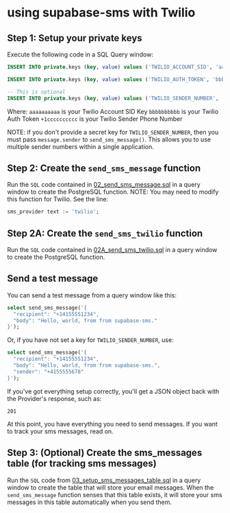 # using supabase-sms with Twilio

## Step 1:  Setup your private keys

Execute the following code in a SQL Query window:

```sql
INSERT INTO private.keys (key, value) values ('TWILIO_ACCOUNT_SID', 'aaaaaaaaaa');

INSERT INTO private.keys (key, value) values ('TWILIO_AUTH_TOKEN', 'bbbbbbbbbb');

-- This is optional
INSERT INTO private.keys (key, value) values ('TWILIO_SENDER_NUMBER', '+1cccccccccc');

```
Where:
`aaaaaaaaaa` is your Twilio Account SID Key
`bbbbbbbbbb` is your Twilio Auth Token
`+1cccccccccc` is your Twilio Sender Phone Number

NOTE:  if you don't provide a secret key for `TWILIO_SENDER_NUMBER`, then you must pass `message.sender` to `send_sms_message()`.  This allows you to use multiple sender numbers within a single application.

## Step 2: Create the `send_sms_message` function

Run the `SQL` code contained in [02_send_sms_message.sql](02_send_sms_message.sql) in a query window to create the PostgreSQL function.  NOTE:  You may need to modify this function for Twilio.  See the line:
```sql
sms_provider text := 'twilio';
```

## Step 2A: Create the `send_sms_twilio` function
Run the `SQL` code contained in [02A_send_sms_twilio.sql](../02A_send_sms_twilio.sql) in a query window to create the PostgreSQL function. 

## Send a test message

You can send a test message from a query window like this:

```sql
select send_sms_message('{
  "recipient": "+14155551234",
  "body": "Hello, world, from from supabase-sms."
}');
```

Or, if you have not set a key for `TWILIO_SENDER_NUMBER`, use:
```sql
select send_sms_message('{
  "recipient": "+14155551234",
  "body": "Hello, world, from from supabase-sms.",
  "sender": "+4155555678"
}');
```

If you've got everything setup correctly, you'll get a JSON object back with the Provider's response, such as:
```
201
```

At this point, you have everything you need to send messages.  If you want to track your sms messages, read on.

## Step 3: (Optional) Create the sms_messages table (for tracking sms messages)

Run the `SQL` code from [03_setup_sms_messages_table.sql](../03_setup_sms_messages_table.sql) in a query window to create the table that will store your email messages.  When the `send_sms_message` function senses that this table exists, it will store your sms messages in this table automatically when you send them.

